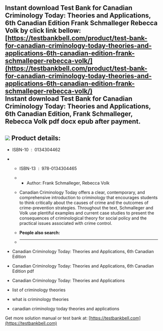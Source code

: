 Instant download **Test Bank for Canadian Criminology Today: Theories and Applications, 6th Canadian Edition Frank Schmalleger Rebecca Volk** by click link bellow:  
[https://testbankbell.com/product/test-bank-for-canadian-criminology-today-theories-and-applications-6th-canadian-edition-frank-schmalleger-rebecca-volk/](https://testbankbell.com/product/test-bank-for-canadian-criminology-today-theories-and-applications-6th-canadian-edition-frank-schmalleger-rebecca-volk/)  
**Instant download Test Bank for Canadian Criminology Today: Theories and Applications, 6th Canadian Edition, Frank Schmalleger, Rebecca Volk pdf docx epub after payment.**
----------------------------------------------------------------------------------------------------------------------------------------------------------------------------


![](https://testbankbell.com/wp-content/uploads/2023/05/9780134304465_TestBank-1.jpg)
**Product details:**
--------------------


* ISBN-10 ‏ : ‎ 0134304462
* * ISBN-13 ‏ : ‎ 978-0134304465
  * * Author: Frank Schmalleger, Rebecca Volk
   
  * Canadian Criminology Today offers a clear, contemporary, and comprehensive introduction to criminology that encourages students to think critically about the causes of crime and the outcomes of crime-prevention strategies. Throughout the text, Schmalleger and Volk use plentiful examples and current case studies to present the consequences of criminological theory for social policy and the practical issues associated with crime control.
  * **People also search:**
  * -----------------------
 
* Canadian Criminology Today: Theories and Applications, 6th Canadian Edition

* Canadian Criminology Today: Theories and Applications, 6th Canadian Edition pdf

* Canadian Criminology Today: Theories and Applications

* list of criminology theories

* what is criminology theories

* canadian criminology today theories and applications

 Get more solution manual or test bank at: [https://testbankbell.com](https://testbankbell.com)
